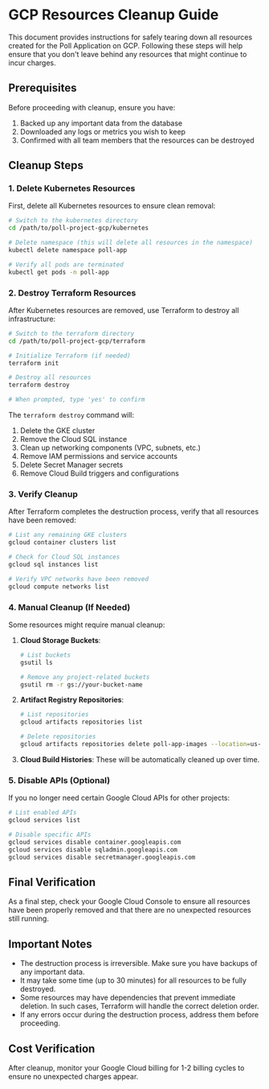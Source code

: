 # GCP Resources Cleanup Guide

This document provides instructions for safely tearing down all resources created for the Poll Application on GCP. Following these steps will help ensure that you don't leave behind any resources that might continue to incur charges.

## Prerequisites

Before proceeding with cleanup, ensure you have:

1. Backed up any important data from the database
2. Downloaded any logs or metrics you wish to keep
3. Confirmed with all team members that the resources can be destroyed

## Cleanup Steps

### 1. Delete Kubernetes Resources

First, delete all Kubernetes resources to ensure clean removal:

```bash
# Switch to the kubernetes directory
cd /path/to/poll-project-gcp/kubernetes

# Delete namespace (this will delete all resources in the namespace)
kubectl delete namespace poll-app

# Verify all pods are terminated
kubectl get pods -n poll-app
```

### 2. Destroy Terraform Resources

After Kubernetes resources are removed, use Terraform to destroy all infrastructure:

```bash
# Switch to the terraform directory
cd /path/to/poll-project-gcp/terraform

# Initialize Terraform (if needed)
terraform init

# Destroy all resources
terraform destroy

# When prompted, type 'yes' to confirm
```

The `terraform destroy` command will:

1. Delete the GKE cluster
2. Remove the Cloud SQL instance
3. Clean up networking components (VPC, subnets, etc.)
4. Remove IAM permissions and service accounts
5. Delete Secret Manager secrets
6. Remove Cloud Build triggers and configurations

### 3. Verify Cleanup

After Terraform completes the destruction process, verify that all resources have been removed:

```bash
# List any remaining GKE clusters
gcloud container clusters list

# Check for Cloud SQL instances
gcloud sql instances list

# Verify VPC networks have been removed
gcloud compute networks list
```

### 4. Manual Cleanup (If Needed)

Some resources might require manual cleanup:

1. **Cloud Storage Buckets**:
   ```bash
   # List buckets
   gsutil ls
   
   # Remove any project-related buckets
   gsutil rm -r gs://your-bucket-name
   ```

2. **Artifact Registry Repositories**:
   ```bash
   # List repositories
   gcloud artifacts repositories list
   
   # Delete repositories
   gcloud artifacts repositories delete poll-app-images --location=us-central1
   ```

3. **Cloud Build Histories**:
   These will be automatically cleaned up over time.

### 5. Disable APIs (Optional)

If you no longer need certain Google Cloud APIs for other projects:

```bash
# List enabled APIs
gcloud services list

# Disable specific APIs
gcloud services disable container.googleapis.com
gcloud services disable sqladmin.googleapis.com
gcloud services disable secretmanager.googleapis.com
```

## Final Verification

As a final step, check your Google Cloud Console to ensure all resources have been properly removed and that there are no unexpected resources still running.

## Important Notes

- The destruction process is irreversible. Make sure you have backups of any important data.
- It may take some time (up to 30 minutes) for all resources to be fully destroyed.
- Some resources may have dependencies that prevent immediate deletion. In such cases, Terraform will handle the correct deletion order.
- If any errors occur during the destruction process, address them before proceeding.

## Cost Verification

After cleanup, monitor your Google Cloud billing for 1-2 billing cycles to ensure no unexpected charges appear. 
